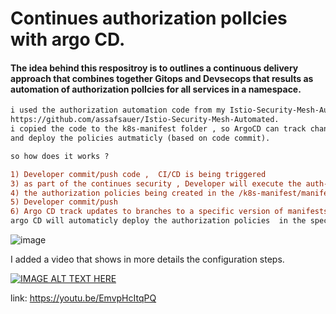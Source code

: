 # Continues authorization polIcies with argo CD.

####  The idea behind this respositroy is to outlines a continuous delivery approach that combines together Gitops and Devsecops that results as automation of authorization polIcies for all services in a namespace.

```diff
i used the authorization automation code from my Istio-Security-Mesh-Automated repository: 
https://github.com/assafsauer/Istio-Security-Mesh-Automated.
i copied the code to the k8s-manifest folder , so ArgoCD can track changes in the manifest 
and deploy the policies autmaticly (based on code commit).

so how does it works ?

1) Developer commit/push code ,  CI/CD is being triggered 
3) as part of the continues security , Developer will execute the auth-main.py 
4) the authorization policies being created in the /k8s-manifest/manifest/auth folder (argoCD path folder).
5) Developer commit/push 
6) Argo CD track updates to branches to a specific version of manifests at a Git commit. 
argo CD will automaticly deploy the authorization policies  in the specified target environments/namespec. 
```

![image](https://user-images.githubusercontent.com/22165556/128159514-bf37e9e6-14a6-44a6-9a8e-20e8f402213e.png)

 I added a video that shows in more details the configuration steps.

[![IMAGE ALT TEXT HERE](https://img.youtube.com/vi/EmvpHcItqPQ/0.jpg)](https://www.youtube.com/watch?v=EmvpHcItqPQ)



link: https://youtu.be/EmvpHcItqPQ

